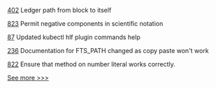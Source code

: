 
[402](https://github.com/hyperledger-labs/orion-server/pull/402) Ledger path from block to itself

[823](https://github.com/hyperledger-labs/solang/pull/823) Permit negative components in scientific notation

[87](https://github.com/hyperledger-labs/hlf-operator/pull/87) Updated kubectl hlf plugin commands help

[236](https://github.com/hyperledger-labs/fabric-token-sdk/pull/236) Documentation for FTS_PATH changed as copy paste won't work

[822](https://github.com/hyperledger-labs/solang/pull/822) Ensure that method on number literal works correctly.


[See more >>>](https://start-here.hyperledger.org/pull-requests)

